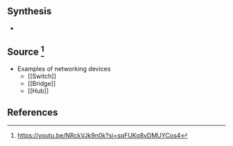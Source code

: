 ## Synthesis
- 
## Source [^1]
- Examples of networking devices
	- [[Switch]]
	- [[Bridge]]
	- [[Hub]]
## References

[^1]: https://youtu.be/NRckVJk9n0k?si=sqFUKq8vDMUYCos4